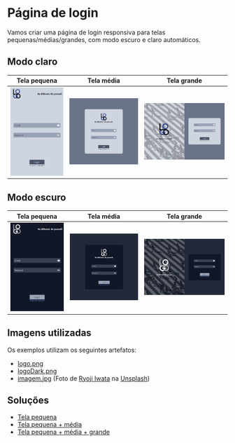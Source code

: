 # Página de login

Vamos criar uma página de login responsiva para telas pequenas/médias/grandes, com modo escuro e claro automáticos.

## Modo claro

|Tela pequena|Tela média|Tela grande|
|------------|----------|-----------|
|![Tela pequena modo claro](smallLight.png)|![Tela média modo claro](mediumLight.png)|![Tela grande modo claro](largeLight.png)

## Modo escuro

|Tela pequena|Tela média|Tela grande|
|------------|----------|-----------|
|![Tela pequena modo claro](smallDark.png)|![Tela média modo claro](mediumDark.png)|![Tela grande modo claro](largeDark.png)

## Imagens utilizadas

Os exemplos utilizam os seguintes artefatos:

* [logo.png](logo.png)
* [logoDark.png](logoDark.png)
* [imagem.jpg](imagem.jpg) (Foto de <a href="https://unsplash.com/pt-br/@ryoji__iwata?utm_content=creditCopyText&utm_medium=referral&utm_source=unsplash">Ryoji Iwata</a> na <a href="https://unsplash.com/pt-br/fotografias/pessoas-caminhando-na-faixa-de-pedestres-X53e51WfjlE?utm_content=creditCopyText&utm_medium=referral&utm_source=unsplash">Unsplash</a>)
  
## Soluções

* [Tela pequena](passo1.md)
* [Tela pequena + média](passo2.md)
* [Tela pequena + média + grande](passo3.md)
